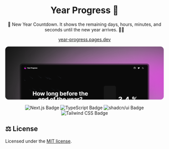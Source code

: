 <h1 align="center">Year Progress 📅</h1>

<p align="center">
📅 New Year Countdown.  It shows the remaining days, hours, minutes, and seconds until the new year arrives. 🥳🎉
</p>

<p align="center">
<a href="https://year-progress.pages.dev/" target="_blank">year-progress.pages.dev</a>
</p>

![blog](docs/banner.png)

<div align="center">
<img src="https://img.shields.io/badge/Next.js-000?logo=nextdotjs&logoColor=fff&style=for-the-badge" alt="Next.js Badge">
<img src="https://img.shields.io/badge/TypeScript-3178C6?logo=typescript&logoColor=fff&style=for-the-badge" alt="TypeScript Badge">
<img src="https://img.shields.io/badge/shadcn%2Fui-000?logo=shadcnui&logoColor=fff&style=for-the-badge" alt="shadcn/ui Badge">
<img src="https://img.shields.io/badge/Tailwind%20CSS-06B6D4?logo=tailwindcss&logoColor=fff&style=for-the-badge" alt="Tailwind CSS Badge">
</div>

## ⚖️ License

Licensed under the [MIT license](https://github.com/shadcn/ui/blob/main/LICENSE.md).

